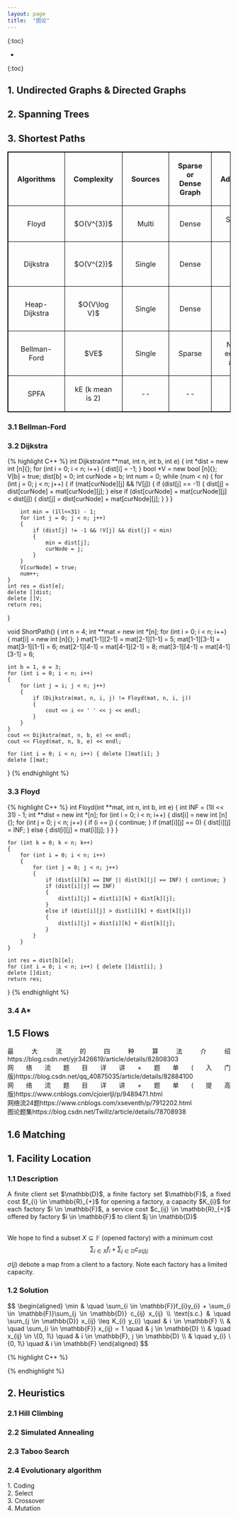 ```yaml
---
layout: page
title:  "图论"
---
```

<script type="text/x-mathjax-config">
MathJax.Hub.Config({
  tex2jax: {
    inlineMath: [['$','$'], ['\\(','\\)']],
    processEscapes: true
  }
});
</script>
<script src="https://cdnjs.cloudflare.com/ajax/libs/mathjax/2.7.0/MathJax.js?config=TeX-AMS-MML_HTMLorMML" type="text/javascript"></script>


{:toc}

* 
{:toc}



<style>
table {
  border-collapse: collapse;
  border: 1px solid black;
  margin: 0 auto;
} 

th,td {
  border: 1px solid black;
  text-align: center;
  padding: 20px;
}

table.a {
  table-layout: auto;
  width: 180px;  
}

table.b {
  table-layout: fixed;
  width: 600px;  
}

table.c {
  table-layout: auto;
  width: 100%;  
}

table.d {
  table-layout: fixed;
  width: 100%;  
}
</style>


## 1. Undirected Graphs & Directed Graphs

<p align="justify">

</p>

## 2. Spanning Trees
<p align="justify">

</p>

## 3. Shortest Paths
<p align="justify">
<table class="c">
  <tr><th>Algorithms</th><th>Complexity</th><th>Sources</th><th>Sparse or Dense Graph</th><th>Advantages</th><th>Disadvantages</th></tr>
  <tr><td>Floyd</td><td>$O(V^{3})$</td><td>Multi</td><td>Dense</td><td>Simple to code</td><td>Apply to small data set</td></tr>
  <tr><td>Dijkstra</td><td>$O(V^{2})$</td><td>Single</td><td>Dense</td><td>Stable</td><td>Negative edges are not allowed</td></tr>
  <tr><td>Heap-Dijkstra</td><td>$O(V\log V)$</td><td>Single</td><td>Dense</td><td>Stable</td><td>Negative edges are not allowed</td></tr>
  <tr><td>Bellman-Ford</td><td>$VE$</td><td>Single</td><td>Sparse</td><td>Negative edges are allowed</td><td>Negative circuit is not allowed</td></tr>
  <tr><td>SPFA</td><td>kE (k mean is 2)</td><td>--</td><td>--</td><td>--</td><td>--</td></tr>
</table>
</p>

### 3.1 Bellman-Ford
<p align="justify">

</p>

### 3.2 Dijkstra
<p align="justify">

</p>
{% highlight C++ %}
int Dijkstra(int **mat, int n, int b, int e)
{
    int *dist = new int [n]{};
    for (int i = 0; i < n; i++) { dist[i] = -1; }
    bool *V = new bool [n]{};
    V[b] = true;
    dist[b] = 0;
    int curNode = b;
    int num = 0;
    while (num < n)
    {
        for (int j = 0; j < n; j++)
        {
            if (mat[curNode][j] && !V[j])
            {
                if (dist[j] == -1)
                {
                    dist[j] = dist[curNode] + mat[curNode][j];
                }
                else if (dist[curNode] + mat[curNode][j] < dist[j])
                {
                    dist[j] = dist[curNode] + mat[curNode][j];
                }
            }
        }
        
        int min = (1ll<<31) - 1;
        for (int j = 0; j < n; j++)
        {
            if (dist[j] != -1 && !V[j] && dist[j] < min)
            {
                min = dist[j];
                curNode = j;
            }
        }
        V[curNode] = true;
        num++;
    }
    int res = dist[e];
    delete []dist;
    delete []V;
    return res;
}

void ShortPath()
{
    int n = 4;
    int **mat = new int *[n];
    for (int i = 0; i < n; i++)
    {
        mat[i] = new int [n]{};
    }
    mat[1-1][2-1] = mat[2-1][1-1] = 5;
    mat[1-1][3-1] = mat[3-1][1-1] = 6;
    mat[2-1][4-1] = mat[4-1][2-1] = 8;
    mat[3-1][4-1] = mat[4-1][3-1] = 6;
    
    int b = 1, e = 3;
    for (int i = 0; i < n; i++)
    {
        for (int j = i; j < n; j++)
        {
            if (Dijkstra(mat, n, i, j) != Floyd(mat, n, i, j))
            {
                cout << i << ' ' << j << endl;
            }
        }
    }
    cout << Dijkstra(mat, n, b, e) << endl;
    cout << Floyd(mat, n, b, e) << endl;
 
    for (int i = 0; i < n; i++) { delete []mat[i]; }
    delete []mat;
}
{% endhighlight %}

### 3.3 Floyd
<p align="justify">

</p>
{% highlight C++ %}
int Floyd(int **mat, int n, int b, int e)
{
    int INF = (1ll << 31) - 1;
    int **dist = new int *[n];
    for (int i = 0; i < n; i++)
    {
        dist[i] = new int [n]{};
        for (int j = 0; j < n; j++)
        {
            if (i == j) { continue; }
            if (mat[i][j] == 0) { dist[i][j] = INF; }
            else { dist[i][j] = mat[i][j]; }
        }
    }
    
    for (int k = 0; k < n; k++)
    {
        for (int i = 0; i < n; i++)
        {
            for (int j = 0; j < n; j++)
            {
                if (dist[i][k] == INF || dist[k][j] == INF) { continue; }
                if (dist[i][j] == INF)
                {
                    dist[i][j] = dist[i][k] + dist[k][j];
                }
                else if (dist[i][j] > dist[i][k] + dist[k][j])
                {
                    dist[i][j] = dist[i][k] + dist[k][j];
                }
            }
        }
    }
    
    int res = dist[b][e];
    for (int i = 0; i < n; i++) { delete []dist[i]; }
    delete []dist;
    return res;
}
{% endhighlight %}

### 3.4 A*
<p align="justify">

</p>

## 1.5 Flows
<p align="justify">
最大流的四种算法介绍https://blog.csdn.net/yjr3426619/article/details/82808303<br>
网络流题目详讲+题单(入门版)https://blog.csdn.net/qq_40875035/article/details/82884100<br>
网络流题目详讲+题单(提高版)https://www.cnblogs.com/cjoierljl/p/9489471.html<br>
网络流24题https://www.cnblogs.com/xseventh/p/7912202.html<br>
图论题集https://blog.csdn.net/Twillz/article/details/78708938<br>
</p>

## 1.6 Matching
<p align="justify">

</p>


## 1. Facility Location
### 1.1 Description
<p align="justify">
A finite client set $\mathbb{D}$, a finite factory set $\mathbb{F}$, a fixed cost $f_{i} \in \mathbb{R}_{+}$ for opening a factory, a capacity $K_{i}$ for each factory $i \in \mathbb{F}$, a service cost $c_{ij} \in \mathbb{R}_{+}$ offered by factory $i \in \mathbb{F}$ to client $j \in \mathbb{D}$<br><br>

We hope to find a subset $X \subseteq \mathbb{F}$ (opened factory) with a minimum cost
$$\sum_{i \in X} f_{i} + \sum_{j \in \mathbb{D}} c_{\sigma(j) j}$$

$\sigma(j)$ debote a map from a client to a factory. Note each factory has a limited capacity.
</p>

### 1.2 Solution
<p align="justify">
$$
\begin{aligned}
\min & \quad \sum_{i \in \mathbb{F}}f_{i}y_{i} + \sum_{i \in \mathbb{F}}\sum_{j \in \mathbb{D}} c_{ij} x_{ij} \\
\text{s.c.} & \quad \sum_{j \in \mathbb{D}} x_{ij} \leq K_{i} y_{i} \quad & i \in \mathbb{F} \\
& \quad \sum_{i \in \mathbb{F}} x_{ij} = 1 \quad & j \in \mathbb{D} \\
& \quad x_{ij} \in \{0, 1\} \quad & i \in \mathbb{F}, j \in \mathbb{D} \\
& \quad y_{i} \{0, 1\} \quad & i \in \mathbb{F}
\end{aligned}
$$
</p>
{% highlight C++ %}

{% endhighlight %}

## 2. Heuristics
### 2.1 Hill Climbing
<p align="justify">

</p>

### 2.2 Simulated Annealing
<p align="justify">

</p>

### 2.3 Taboo Search
<p align="justify">

</p>

### 2.4 Evolutionary algorithm
<p align="justify">
1. Coding<br>
2. Select<br>
3. Crossover<br>
4. Mutation
</p>